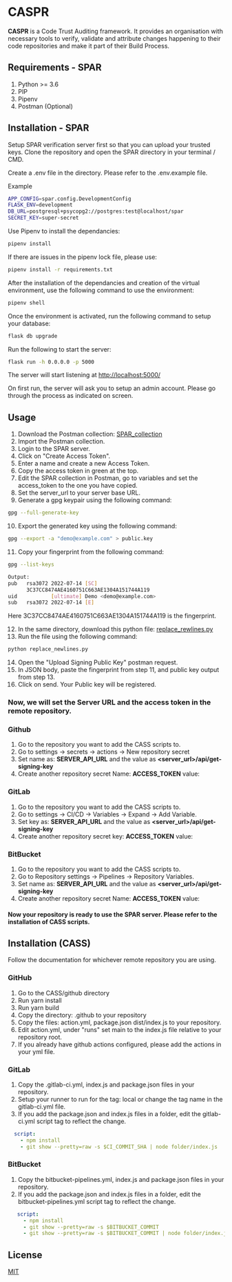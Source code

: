 # CASPR
**CASPR** is a Code Trust Auditing framework. It provides an organisation with necessary tools to verify, validate and attribute changes happening to their code repositories and make it part of their Build Process. 

## Requirements - SPAR
1) Python >= 3.6
2) PIP
3) Pipenv
4) Postman (Optional)

## Installation - SPAR

Setup SPAR verification server first so that you can upload your trusted keys.
Clone the repository and open the SPAR directory in your terminal / CMD.

Create a .env file in the directory. Please refer to the .env.example file.

Example
```bash
APP_CONFIG=spar.config.DevelopmentConfig
FLASK_ENV=development
DB_URL=postgresql+psycopg2://postgres:test@localhost/spar
SECRET_KEY=super-secret
```

Use Pipenv to install the dependancies:
```bash
pipenv install
```
If there are issues in the pipenv lock file, please use:
```bash
pipenv install -r requirements.txt
```

After the installation of the dependancies and creation of the virtual environment, use the following command to use the environment:
```bash
pipenv shell
```
Once the environment is activated, run the following command to setup your database:
```bash
flask db upgrade
```
Run the following to start the server:
```bash
flask run -h 0.0.0.0 -p 5000
```
The server will start listening at [http://localhost:5000/](http://localhost:5000/)

On first run, the server will ask you to setup an admin account. Please go through the process as indicated on screen.
## Usage
1) Download the Postman collection: [SPAR_collection](https://www.getpostman.com/collections/b08308d274989db8cac8)
2) Import the Postman collection.
3) Login to the SPAR server.
4) Click on "Create Access Token".
5) Enter a name and create a new Access Token.
6) Copy the access token in green at the top.
7) Edit the SPAR collection in Postman, go to variables and set the access_token to the one you have copied.
8) Set the server_url to your server base URL.
9) Generate a gpg keypair using the following command:
```bash
gpg --full-generate-key
```
10) Export the generated key using the following command:
```bash
gpg --export -a "demo@example.com" > public.key
```
11) Copy your fingerprint from the following command:
```bash
gpg --list-keys

Output:
pub   rsa3072 2022-07-14 [SC]
      3C37CC8474AE4160751C663AE1304A151744A119
uid           [ultimate] Demo <demo@example.com>
sub   rsa3072 2022-07-14 [E]
```
Here 3C37CC8474AE4160751C663AE1304A151744A119 is the fingerprint.

12) In the same directory, download this python file: [replace_rewlines.py](https://gist.github.com/atharvac/12f0a1b4cf2d52242fdd57b7fa85c033)
13) Run the file using the following command:
```bash
python replace_newlines.py
```
14) Open the "Upload Signing Public Key" postman request.
15) In JSON body, paste the fingerprint from step 11, and public key output from step 13.
16) Click on send. Your Public key will be registered.

### Now, we will set the Server URL and the access token in the remote repository.

### Github
1) Go to the repository you want to add the CASS scripts to.
2) Go to settings -> secrets -> actions -> New repository secret
3) Set name as: **SERVER_API_URL** and the value as **<server_url>/api/get-signing-key**
4) Create another repository secret Name: **ACCESS_TOKEN** value: **<Your access token from SPAR>**

### GitLab
1) Go to the repository you want to add the CASS scripts to.
2) Go to settings -> CI/CD -> Variables -> Expand -> Add Variable.
3) Set key as: **SERVER_API_URL** and the value as **<server_url>/api/get-signing-key**
4) Create another repository secret key: **ACCESS_TOKEN** value: **<Your access token from SPAR>**

### BitBucket
1) Go to the repository you want to add the CASS scripts to.
2) Go to Repository settings -> Pipelines -> Repository Variables.
3) Set name as: **SERVER_API_URL** and the value as **<server_url>/api/get-signing-key**
4) Create another repository secret Name: **ACCESS_TOKEN** value: **<Your access token from SPAR>**

#### Now your repository is ready to use the SPAR server. Please refer to the installation of CASS scripts.

## Installation (CASS)
Follow the documentation for whichever remote repository you are using.

### GitHub
1) Go to the CASS/github directory
2) Run yarn install
3) Run yarn build
4) Copy the directory: .github to your repository
5) Copy the files: action.yml, package.json dist/index.js to your repository.
6) Edit action.yml, under "runs" set main to the index.js file relative to your repository root.
7) If you already have github actions configured, please add the actions in your yml file.

### GitLab
1) Copy the .gitlab-ci.yml, index.js and package.json files in your repository.
2) Setup your runner to run for the tag: local or change the tag name in the gitlab-ci.yml file.
3) If you add the package.json and index.js files in a folder, edit the gitlab-ci.yml script tag to reflect the change.
```yml
  script:
    - npm install
    - git show --pretty=raw -s $CI_COMMIT_SHA | node folder/index.js
```

### BitBucket
1) Copy the bitbucket-pipelines.yml, index.js and package.json files in your repository.
2) If you add the package.json and index.js files in a folder, edit the bitbucket-pipelines.yml script tag to reflect the change.
```yml
   script:
     - npm install
     - git show --pretty=raw -s $BITBUCKET_COMMIT
     - git show --pretty=raw -s $BITBUCKET_COMMIT | node folder/index.js
```

## License
[MIT](https://choosealicense.com/licenses/mit/)